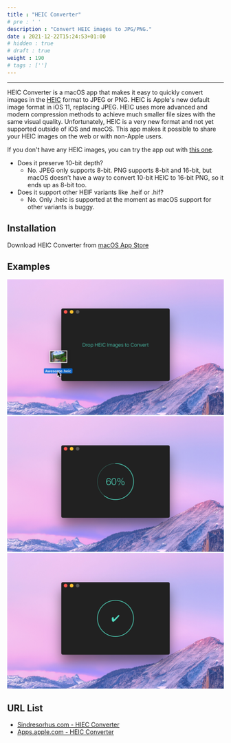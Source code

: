 ```yaml
---
title : "HEIC Converter"
# pre : ' '
description : "Convert HEIC images to JPG/PNG."
date : 2021-12-22T15:24:53+01:00
# hidden : true
# draft : true
weight : 190
# tags : ['']
---
```


---

HEIC Converter is a macOS app that makes it easy to quickly convert images in the [HEIC](https://www.macworld.co.uk/feature/iphone/what-is-heic-3660408/) format to JPEG or PNG. HEIC is Apple's new default image format in iOS 11, replacing JPEG. HEIC uses more advanced and modern compression methods to achieve much smaller file sizes with the same visual quality. Unfortunately, HEIC is a very new format and not yet supported outside of iOS and macOS. This app makes it possible to share your HEIC images on the web or with non-Apple users.

If you don't have any HEIC images, you can try the app out with [this one](https://sindresorhus.com/assets/heic-converter/heic-example.heic).

- Does it preserve 10-bit depth?
  - No. JPEG only supports 8-bit. PNG supports 8-bit and 16-bit, but macOS doesn’t have a way to convert 10-bit HEIC to 16-bit PNG, so it ends up as 8-bit too.
- Does it support other HEIF variants like .heif or .hif?
  - No. Only .heic is supported at the moment as macOS support for other variants is buggy.

## Installation

Download HEIC Converter from [macOS App Store](https://apps.apple.com/app/id1294126402)

## Examples

![Example](images/screenshot1.jpeg)
![Example](images/screenshot2.jpeg)
![Example](images/screenshot3.jpeg)

## URL List

- [Sindresorhus.com - HIEC Converter](https://sindresorhus.com/heic-converter)
- [Apps.apple.com - HEIC Converter](https://apps.apple.com/app/id1294126402)
